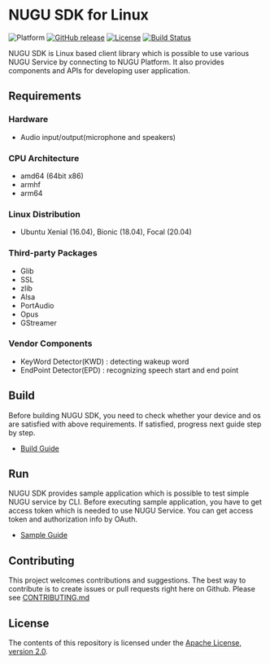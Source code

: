 # NUGU SDK for Linux

![Platform](https://img.shields.io/badge/platform-Linux-lightgrey) [![GitHub release](https://img.shields.io/github/v/release/nugu-developers/nugu-linux?sort=semver)](https://github.com/nugu-developers/nugu-linux/releases) [![License](https://img.shields.io/github/license/nugu-developers/nugu-linux)](https://github.com/nugu-developers/nugu-linux/blob/master/LICENSE) [![Build Status](https://github.com/nugu-developers/nugu-linux/workflows/Push/badge.svg)](https://github.com/nugu-developers/nugu-linux/actions/workflows/push.yaml)

NUGU SDK is Linux based client library which is possible to use various NUGU Service by connecting to NUGU Platform. It also provides components and APIs for developing user application.

## Requirements

### Hardware

- Audio input/output(microphone and speakers)

### CPU Architecture

- amd64 (64bit x86)
- armhf
- arm64

### Linux Distribution

- Ubuntu Xenial (16.04), Bionic (18.04), Focal (20.04)

### Third-party Packages

- Glib
- SSL
- zlib
- Alsa
- PortAudio
- Opus
- GStreamer

### Vendor Components

- KeyWord Detector(KWD) : detecting wakeup word
- EndPoint Detector(EPD) : recognizing speech start and end point

## Build

Before building NUGU SDK, you need to check whether your device and os are satisfied with above requirements. If satisfied, progress next guide step by step.

- [Build Guide](https://github.com/nugu-developers/nugu-linux/wiki/Build)

## Run

NUGU SDK provides sample application which is possible to test simple NUGU service by CLI. Before executing sample application, you have to get access token which is needed to use NUGU Service. You can get access token and authorization info by OAuth.

- [Sample Guide](https://github.com/nugu-developers/nugu-linux/wiki/Samples)

## Contributing

This project welcomes contributions and suggestions. The best way to contribute is to create issues or pull requests right here on Github. Please see [CONTRIBUTING.md](CONTRIBUTING.md)

## License

The contents of this repository is licensed under the
[Apache License, version 2.0](http://www.apache.org/licenses/LICENSE-2.0).
